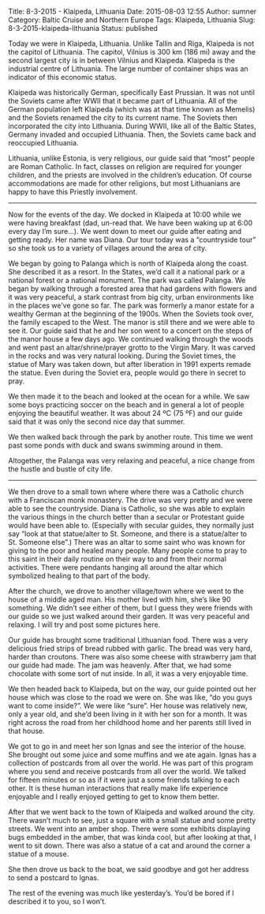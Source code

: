 Title: 8-3-2015 - Klaipeda, Lithuania
Date: 2015-08-03 12:55
Author: sumner
Category: Baltic Cruise and Northern Europe
Tags: Klaipeda, Lithuania
Slug: 8-3-2015-klaipeda-lithuania
Status: published

Today we were in Klaipeda, Lithuania. Unlike Tallin and Riga, Klaipeda
is not the capitol of Lithuania. The capitol, Vilnius is 300 km (186 mi)
away and the second largest city is in between Vilnius and Klaipeda.
Klaipeda is the industrial centre of Lithuania. The large number of
container ships was an indicator of this economic status.

Klaipeda was historically German, specifically East Prussian. It was not
until the Soviets came after WWII that it became part of Lithuania. All
of the German population left Klaipeda (which was at that time known as
Memelis) and the Soviets renamed the city to its current name. The
Soviets then incorporated the city into Lithuania. During WWII, like all
of the Baltic States, Germany invaded and occupied Lithuania. Then, the
Soviets came back and reoccupied Lithuania.

Lithuania, unlike Estonia, is very religious, our guide said that “most”
people are Roman Catholic. In fact, classes on religion are required for
younger children, and the priests are involved in the children’s
education. Of course accommodations are made for other religions, but
most Lithuanians are happy to have this Priestly involvement.

------------------------------------------------------------------------

Now for the events of the day. We docked in Klaipeda at 10:00 while we
were having breakfast (dad, un-read that. We have been waking up at 6:00
every day I’m sure…). We went down to meet our guide after eating and
getting ready. Her name was Diana. Our tour today was a “countryside
tour” so she took us to a variety of villages around the area of city.

We began by going to Palanga which is north of Klaipeda along the coast.
She described it as a resort. In the States, we’d call it a national
park or a national forest or a national monument. The park was called
Palanga. We began by walking through a forested area that had gardens
with flowers and it was very peaceful, a stark contrast from big city,
urban environments like in the places we’ve gone so far. The park was
formerly a manor estate for a wealthy German at the beginning of the
1900s. When the Soviets took over, the family escaped to the West. The
manor is still there and we were able to see it. Our guide said that he
and her son went to a concert on the steps of the manor house a few days
ago. We continued walking through the woods and went past an
altar/shrine/prayer grotto to the Virgin Mary. It was carved in the
rocks and was very natural looking. During the Soviet times, the statue
of Mary was taken down, but after liberation in 1991 experts remade the
statue. Even during the Soviet era, people would go there in secret to
pray.

We then made it to the beach and looked at the ocean for a while. We saw
some boys practicing soccer on the beach and in general a lot of people
enjoying the beautiful weather. It was about 24 ºC (75 ºF) and our guide
said that it was only the second nice day that summer.

We then walked back through the park by another route. This time we went
past some ponds with duck and swans swimming around in them.

Altogether, the Palanga was very relaxing and peaceful, a nice change
from the hustle and bustle of city life.

------------------------------------------------------------------------

We then drove to a small town where where there was a Catholic church
with a Franciscan monk monastery. The drive was very pretty and we were
able to see the countryside. Diana is Catholic, so she was able to
explain the various things in the church better than a secular or
Protestant guide would have been able to. (Especially with secular
guides, they normally just say “look at that statue/alter to St.
Someone, and there is a statue/alter to St. Someone else”.) There was an
altar to some saint who was known for giving to the poor and healed many
people. Many people come to pray to this saint in their daily routine on
their way to and from their normal activities. There were pendants
hanging all around the altar which symbolized healing to that part of
the body.

After the church, we drove to another village/town where we went to the
house of a middle aged man. His mother lived with him, she’s like 90
something. We didn’t see either of them, but I guess they were friends
with our guide so we just walked around their garden. It was very
peaceful and relaxing. I will try and post some pictures here.

Our guide has brought some traditional Lithuanian food. There was a very
delicious fried strips of bread rubbed with garlic. The bread was very
hard, harder than croutons. There was also some cheese with strawberry
jam that our guide had made. The jam was heavenly. After that, we had
some chocolate with some sort of nut inside. In all, it was a very
enjoyable time.

We then headed back to Klaipeda, but on the way, our guide pointed out
her house which was close to the road we were on. She was like, “do you
guys want to come inside?”. We were like “sure”. Her house was
relatively new, only a year old, and she’d been living in it with her
son for a month. It was right across the road from her childhood home
and her parents still lived in that house.

We got to go in and meet her son Ignas and see the interior of the
house. She brought out some juice and some muffins and we ate again.
Ignas has a collection of postcards from all over the world. He was part
of this program where you send and receive postcards from all over the
world. We talked for fifteen minutes or so as if it were just a some
friends talking to each other. It is these human interactions that
really make life experience enjoyable and I really enjoyed getting to
get to know them better.

After that we went back to the town of Klaipeda and walked around the
city. There wasn’t much to see, just a square with a small statue and
some pretty streets. We went into an amber shop. There were some
exhibits displaying bugs embedded in the amber, that was kinda cool, but
after looking at that, I went to sit down. There was also a statue of a
cat and around the corner a statue of a mouse.

She then drove us back to the boat, we said goodbye and got her address
to send a postcard to Ignas.

The rest of the evening was much like yesterday’s. You’d be bored if I
described it to you, so I won’t.

